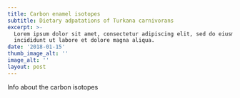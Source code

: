```yaml
---
title: Carbon enamel isotopes
subtitle: Dietary adpatations of Turkana carnivorans
excerpt: >-
  Lorem ipsum dolor sit amet, consectetur adipiscing elit, sed do eiusmod tempor
  incididunt ut labore et dolore magna aliqua.
date: '2018-01-15'
thumb_image_alt: ''
image_alt: ''
layout: post
---
```


Info about the carbon isotopes